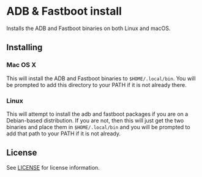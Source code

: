 # ADB & Fastboot install

Installs the ADB and Fastboot binaries on both Linux and macOS.

## Installing

### Mac OS X

This will install the ADB and Fastboot binaries to `$HOME/.local/bin`.
You will be prompted to add this directory to your PATH if it is not already
there.

### Linux

This will attempt to install the adb and fastboot packages if you are on a
Debian-based distribution. If you are not, then this will just get the two
binaries and place them in `$HOME/.local/bin` and you will be prompted to add
that path to your PATH if it is not already.

## License

See [LICENSE](LICENSE) for license information.
